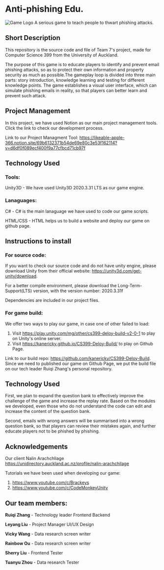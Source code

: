 # Anti-phishing Edu.

![Game Logo](https://github.com/uoa-compsci399-s1-2022/Team7-Anti-phishing-Edu/blob/main/Assets/Resources/UI/logo01.png)
A serious game to teach people to thwart phishing attacks.

## Short Description

This repository is the source code and file of Team 7's project, made for Computer Science 399 from the University of Auckland.

The purpose of this game is to educate players to identify and prevent email phishing attacks, so as to protect their own information and property security as much as possible.The gameplay loop is divided into three main parts: story introduction, knowledge learning and testing for different knowledge points. The game establishes a visual user interface, which can simulate phishing emails in reality, so that players can better learn and prevent such attack.

## Project Management

In this project, we have used Notion as our main project management tools. Click the link to check our development process.

Link to our Project Managment Tool: https://likeable-apple-366.notion.site/69b6132371b54de69e80c3e53f162114?v=d6df0f089ecf400f9a77cfbcd71cb97f

## Technology Used

### Tools:

Unity3D - We have used Unity3D 2020.3.31 LTS as our game engine.

### Lanaguages:

C# - C# is the main lanaguage we have used to code our game scripts.

HTML/CSS - HTML helps us to build a website and deploy our game on github page.

## Instructions to install


### For source code:
If you want to check our source code and do not have unity engine, please download Unity from their official website: https://unity3d.com/get-unity/download.

For a better compile environment, please download the Long-Term-Support(LTS) version, with the version number: 2020.3.31f

Dependencies are included in our project files.

### For game build:
We offer two ways to play our game, in case one of other failed to load:
1. Visit https://play.unity.com/mg/other/cs399-deloy-build-v2-0-1 to play on Unity's online server.
2. Visit https://kanericky.github.io/CS399-Deloy-Build/ to play on Github Page.

Link to our build repo: https://github.com/kanericky/CS399-Deloy-Build. Since we need to published our game on Github Page, we put the build file on our tech leader Ruiqi Zhang's personal repository.

## Technology Used

First, we plan to expand the question bank to effectively improve the challenge of the game and increase the replay rate. Based on the modules we developed, even those who do not understand the code can edit and increase the content of the question bank.

Second, emails with wrong answers will be summarised into a wrong question bank, so that players can review their mistakes again, and further educate players not to be phished by phishing.

## Acknowledgements

Our client Nalin Arachchliage https://unidirectory.auckland.ac.nz/profile/nalin-arachchilage

Tutorials we have been used when developing our game: 
1. https://www.youtube.com/c/Brackeys
2. https://www.youtube.com/c/CodeMonkeyUnity

## Our team members:

**Ruiqi Zhang** - Technology leader Frontend Backend

**Leyang Liu** - Project Manager UI/UX Design

**Vicky Wang** - Data research screen writer

**Rainbow Ou** - Data research screen writer

**Sherry Liu** - Frontend Tester

**Tuanyu Zhou** - Data research Tester

